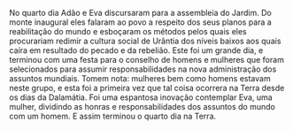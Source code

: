 ﻿No quarto dia Adão e Eva discursaram para a assembleia do Jardim. Do monte inaugural eles falaram ao povo a respeito dos seus planos para a reabilitação do mundo e esboçaram os métodos pelos quais eles procurariam redimir a cultura social de Urântia dos níveis baixos aos quais caíra em resultado do pecado e da rebelião. Este foi um grande dia, e terminou com uma festa para o conselho de homens e mulheres que foram selecionados para assumir responsabilidades na nova administração dos assuntos mundiais. Tomem nota: mulheres bem como homens estavam neste grupo, e esta foi a primeira vez que tal coisa ocorrera na Terra desde os dias da Dalamátia. Foi uma espantosa inovação contemplar Eva, uma mulher, dividindo as honras e responsabilidades dos assuntos do mundo com um homem. E assim terminou o quarto dia na Terra.